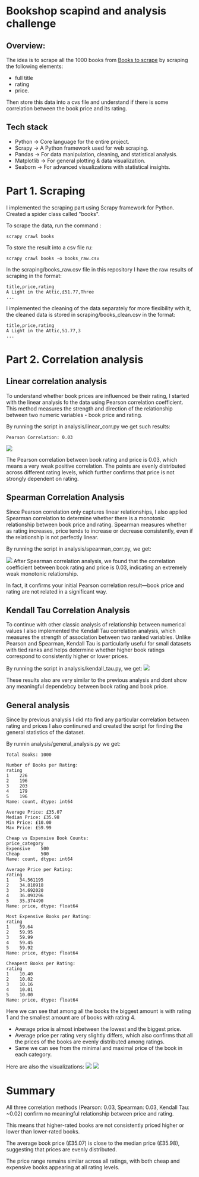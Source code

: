 # Bookshop scapind and analysis challenge

## Overview:
The idea is to scrape all the 1000 books from [Books to scrape](https://books.toscrape.com/) by scraping the following elements:
- full title
- rating 
- price.  

Then store this data into a cvs file and understand if there is some correlation between the book price and its rating.

## Tech stack
- Python → Core language for the entire project.
- Scrapy → A Python framework used for web scraping.
- Pandas → For data manipulation, cleaning, and statistical analysis.
- Matplotlib → For general plotting & data visualization.
- Seaborn → For advanced visualizations with statistical insights.

# Part 1. Scraping
I implemented the scraping part using Scrapy framework for Python. Created a spider class called "books". 

To scrape the data, run the command :

```
scrapy crawl books
```

To store the result into a csv file ru:

```
scrapy crawl books -o books_raw.csv
```

In the scraping/books_raw.csv file in this repository I have the raw results of scraping in the format:

```
title,price,rating  
A Light in the Attic,£51.77,Three
...
```
I implemented the cleaning of the data separately for more flexibility with it, the cleaned data is stored in scraping/books_clean.csv in the format:
```
title,price,rating  
A Light in the Attic,51.77,3
...
```

# Part 2. Correlation analysis

## Linear correlation analysis
To understand whether book prices are influenced be their rating, I started with the linear analysis fo the data using Pearson correlation coefficient. This method measures the strength and direction of the relationship between two numeric variables - book price and rating.

By running the script in analysis/linear_corr.py we get such results:

```
Pearson Correlation: 0.03
```

![](images/linear.png)

The Pearson correlation between book rating and price is 0.03, which means a very weak positive correlation.
The points are evenly distributed across different rating levels, which further confirms that price is not strongly dependent on rating.

## Spearman Correlation Analysis
Since Pearson correlation only captures linear relationships, I also applied Spearman correlation to determine whether there is a monotonic relationship between book price and rating. Spearman measures whether as rating increases, price tends to increase or decrease consistently, even if the relationship is not perfectly linear.

By running the script in analysis/spearman_corr.py, we get:

![](images/spearsman.png)
After Spearman correlation analysis, we found that the correlation coefficient between book rating and price is 0.03, indicating an extremely weak monotonic relationship.

In fact, it confirms your initial Pearson correlation result—book price and rating are not related in a significant way.




## Kendall Tau Correlation Analysis

To continue with other classic analysis of relationship between numerical values I also implemented the Kendall Tau correlation analysis, which measures the strength of association between two ranked variables. Unlike Pearson and Spearman, Kendall Tau is particularly useful for small datasets with tied ranks and helps determine whether higher book ratings correspond to consistently higher or lower prices.

By running the script in analysis/kendall_tau.py, we get:
![](images/kendall.png)

These results also are very similar to the previous analysis and dont show any meaningful dependebcy between book rating and book price.

## General analysis
Since by previous analysis I did nto find any particular correlation between rating and prices I also continuned and created the script for finding the general statistics of the dataset. 

By runnin analysis/general_analysis.py we get:
```
Total Books: 1000

Number of Books per Rating:
rating
1    226
2    196
3    203
4    179
5    196
Name: count, dtype: int64

Average Price: £35.07
Median Price: £35.98
Min Price: £10.00
Max Price: £59.99

Cheap vs Expensive Book Counts:
price_category
Expensive    500
Cheap        500
Name: count, dtype: int64

Average Price per Rating:
rating
1    34.561195
2    34.810918
3    34.692020
4    36.093296
5    35.374490
Name: price, dtype: float64

Most Expensive Books per Rating:
rating
1    59.64
2    59.95
3    59.99
4    59.45
5    59.92
Name: price, dtype: float64

Cheapest Books per Rating:
rating
1    10.40
2    10.02
3    10.16
4    10.01
5    10.00
Name: price, dtype: float64
```
Here we can see that among all the books the biggest amount is with rating 1 and the smallest amount are of books with rating 4.
- Average price is almost inbetween the lowest and the biggest price. 
- Average price per rating very slightly differs, which also confirms that all the prices of the books are evenly distributed among ratings. 
- Same we can see from the minimal and maximal price of the book in each category.

Here are also the visualizations:
![](images/number_per_rating.png)
![](images/price_distribution.png)

# Summary
 All three correlation methods (Pearson: 0.03, Spearman: 0.03, Kendall Tau: ~0.02) confirm no meaningful relationship between price and rating.

This means that higher-rated books are not consistently priced higher or lower than lower-rated books.

The average book price (£35.07) is close to the median price (£35.98), suggesting that prices are evenly distributed.

The price range remains similar across all ratings, with both cheap and expensive books appearing at all rating levels.